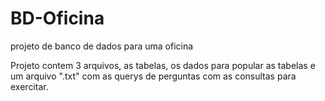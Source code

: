 # BD-Oficina
projeto de banco de dados para uma oficina

Projeto contem 3 arquivos, as tabelas, os dados para popular as tabelas e um arquivo ".txt" com as querys de perguntas com as consultas para exercitar.
